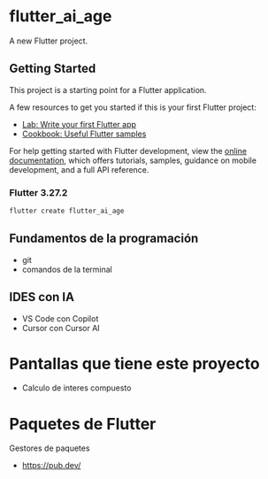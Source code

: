 # flutter_ai_age

A new Flutter project.

## Getting Started

This project is a starting point for a Flutter application.

A few resources to get you started if this is your first Flutter project:

- [Lab: Write your first Flutter app](https://docs.flutter.dev/get-started/codelab)
- [Cookbook: Useful Flutter samples](https://docs.flutter.dev/cookbook)

For help getting started with Flutter development, view the
[online documentation](https://docs.flutter.dev/), which offers tutorials,
samples, guidance on mobile development, and a full API reference.


### Flutter 3.27.2


```sh
flutter create flutter_ai_age
```

## Fundamentos de la programación

- git
- comandos de la terminal

## IDES con IA

- VS Code con Copilot
- Cursor con Cursor AI

# Pantallas que tiene este proyecto

- Calculo de interes compuesto


# Paquetes de Flutter

Gestores de paquetes

- https://pub.dev/